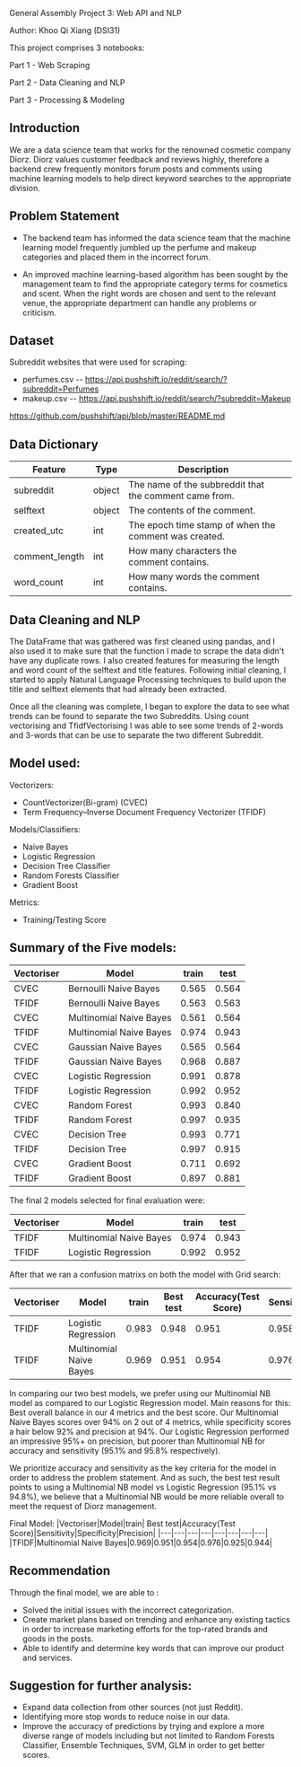 

General Assembly Project 3: Web API and NLP

Author: Khoo Qi Xiang (DSI31)


This project comprises 3 notebooks:

Part 1 - Web Scraping

Part 2 - Data Cleaning and NLP

Part 3 - Processing & Modeling

## Introduction


We are a data science team that works for the renowned cosmetic company Diorz. Diorz values customer feedback and reviews highly, therefore a backend crew frequently monitors forum posts and comments using machine learning models to help direct keyword searches to the appropriate division.


## Problem Statement
- The backend team has informed the data science team that the machine learning model frequently jumbled up the perfume and makeup categories and placed them in the incorrect forum.

- An improved machine learning-based algorithm has been sought by the management team to find the appropriate category terms for cosmetics and scent. When the right words are chosen and sent to the relevant venue, the appropriate department can handle any problems or criticism. 
## Dataset 
Subreddit websites that were used for scraping:
- perfumes.csv -- https://api.pushshift.io/reddit/search/?subreddit=Perfumes
- makeup.csv -- https://api.pushshift.io/reddit/search/?subreddit=Makeup

https://github.com/pushshift/api/blob/master/README.md


## Data Dictionary



|Feature|Type|Description||
|---|---|---|---|
|subreddit|object|The name of the subbreddit that the comment came from.|
|selftext|object|The contents of the comment.|
|created_utc|int|The epoch time stamp of when the comment was created.|
|comment_length|int|How many characters the comment contains.|
|word_count|int|How many words the comment contains.|







## Data Cleaning and NLP

The DataFrame that was gathered was first cleaned using pandas, and I also used it to make sure that the function I made to scrape the data didn't have any duplicate rows. I also created features for measuring the length and word count of the selftext and title features. Following initial cleaning, I started to apply Natural Language Processing techniques to build upon the title and selftext elements that had already been extracted.

Once all the cleaning was complete, I began to explore the data to see what trends can be found to separate the two Subreddits. Using count vectorising and  TfidfVectorising I was able to see some trends of 2-words and 3-words that can be use to separate the two different Subreddit.


## Model used:
Vectorizers:
- CountVectorizer(Bi-gram) (CVEC)
- Term Frequency–Inverse Document Frequency Vectorizer (TFIDF)

Models/Classifiers:
- Naive Bayes 
- Logistic Regression
- Decision Tree Classifier
- Random Forests Classifier
- Gradient Boost

Metrics:
- Training/Testing Score

## Summary of the Five models:

|Vectoriser|Model|train|test|
|---|---|---|---|
|CVEC|Bernoulli Naive Bayes |0.565|0.564|
|TFIDF|Bernoulli Naive Bayes |0.563|0.563|
|CVEC|Multinomial Naive Bayes|0.561|0.564|
|TFIDF|Multinomial Naive Bayes|0.974|0.943|
|CVEC|Gaussian Naive Bayes |0.565|0.564|
|TFIDF|Gaussian Naive Bayes |0.968|0.887|
|CVEC|Logistic Regression|0.991|0.878|
|TFIDF|Logistic Regression|0.992|0.952|
|CVEC|Random Forest|0.993|0.840|
|TFIDF|Random Forest |0.997|0.935|
|CVEC|Decision Tree|0.993|0.771|
|TFIDF|Decision Tree|0.997|0.915|
|CVEC|Gradient Boost|0.711|0.692|
|TFIDF|Gradient Boost|0.897|0.881|

The final 2 models selected for final evaluation were:

|Vectoriser|Model|train|test|
|---|---|---|---|
|TFIDF|Multinomial Naive Bayes|0.974|0.943|
|TFIDF|Logistic Regression|0.992|0.952|

After that we ran a confusion matrixs on both the model with Grid search:

|Vectoriser|Model|train| Best test|Accuracy(Test Score)|Sensitivity|Specificity|Precision|
|---|---|---|---|---|---|---|---|
|TFIDF|Logistic Regression|0.983|0.948|0.951|0.958|0.941|0.955|
|TFIDF|Multinomial Naive Bayes|0.969|0.951|0.954|0.976|0.925|0.944|

In comparing our two best models, we prefer using our Multinomial NB model as compared to our Logistic Regression model. Main reasons for this: Best overall balance in our 4 metrics and the best score. Our Multinomial Naive Bayes scores over 94% on 2 out of 4 metrics, while specificity scores a hair below 92% and precision at 94%. Our Logistic Regression performed an impressive 95%+ on precision, but poorer than Multinomial NB for accuracy and sensitivity (95.1% and 95.8% respectively).

We prioritize accuracy and sensitivity as the key criteria for the model in order to address the problem statement. And as such, the best test result points to using a Multinomial NB model vs Logistic Regression (95.1% vs 94.8%), we believe that a Multinomial NB would be more reliable overall to meet the request of Diorz management.


Final Model:
|Vectoriser|Model|train| Best test|Accuracy(Test Score)|Sensitivity|Specificity|Precision|
|---|---|---|---|---|---|---|---|
|TFIDF|Multinomial Naive Bayes|0.969|0.951|0.954|0.976|0.925|0.944|


## Recommendation
Through the final model, we are able to :
- Solved the initial issues with the incorrect categorization.
- Create market plans based on trending and enhance any existing tactics in order to increase marketing efforts for the top-rated brands and goods in the posts.
- Able to identify and determine key words that can improve our product and services.

## Suggestion for further analysis:
- Expand data collection from other sources (not just Reddit).
- Identifying more stop words to reduce noise in our data.
- Improve the accuracy of predictions by trying and explore a more diverse range of models including but not limited to Random Forests Classifier, Ensemble Techniques, SVM, GLM in order to get better scores.